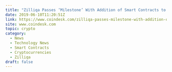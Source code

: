 ```yaml
---
title: "Zilliqa Passes ‘Milestone’ With Addition of Smart Contracts to Its Blockchain"
date: 2019-06-10T11:20:51Z
link: https://www.coindesk.com/zilliqa-passes-milestone-with-addition-of-smart-contracts-to-its-blockchain?utm_medium=RSS&utm_source=hune
site: www.coindesk.com
topic: crypto
category:
  - News
  - Technology News
  - Smart Contracts
  - Cryptocurrencies
  - Zilliqa
draft: false
---
```

